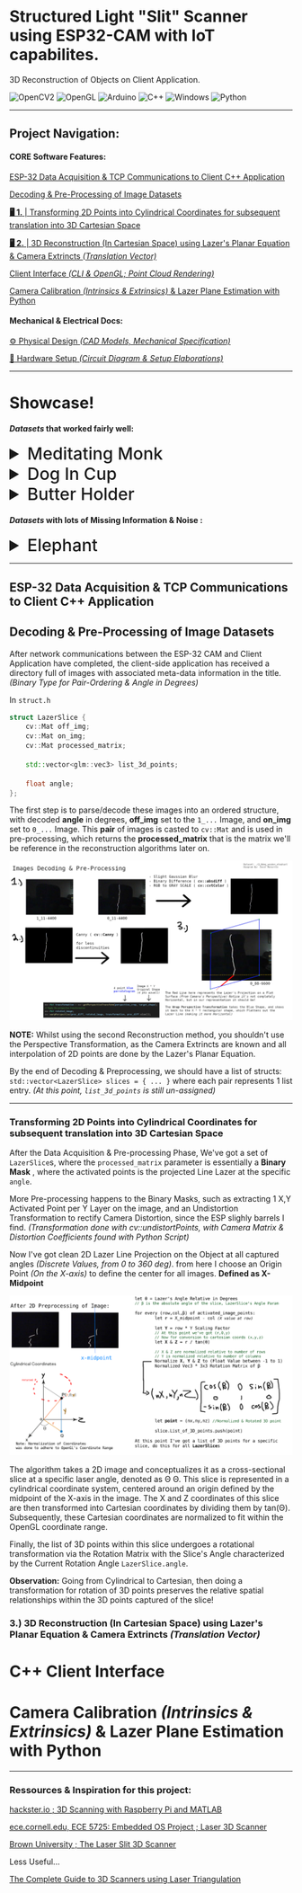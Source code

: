 # Structured Light "Slit" Scanner using ESP32-CAM with IoT capabilites.
3D Reconstruction of Objects on Client Application.
<div>
<img alt="OpenCV2" src="https://img.shields.io/badge/-OpenCV2-%235C3EE8?logo=opencv&logoColor=white">
<img alt="OpenGL" src="https://img.shields.io/badge/-OpenGL-%235586A4?logo=opengl&logoColor=white">
<img alt="Arduino" src="https://img.shields.io/badge/-Arduino IDE-%233ABDED?logo=Arduino&logoColor=white">
<img alt="C++" src="https://img.shields.io/badge/-C++-%23C663F4?logo=cplusplus&logoColor=white">
<img alt="Windows" src="https://img.shields.io/badge/-Win32 API-%2300a2ed?logo=windowsxp&logoColor=white">
<img alt="Python" src="https://img.shields.io/badge/-Python-%233776AB?logo=Python&logoColor=white">
</div>

---
## Project Navigation:


#### CORE Software Features:
[ESP-32 Data Acquisition & TCP Communications to Client C++ Application](#esp-32-data-acquisition--tcp-communications-to-client-c-application) 

[Decoding & Pre-Processing of Image Datasets](#decoding--pre-processing-of-image-datasets)

[**🖥 1.** | Transforming 2D Points into Cylindrical Coordinates for subsequent translation into 3D Cartesian Space]()

[**🖥 2.** | 3D Reconstruction (In Cartesian Space) using Lazer's Planar Equation & Camera Extrincts *(Translation Vector)*]()

[Client Interface *(CLI & OpenGL; Point Cloud Rendering)*](#c-client-interface)

[Camera Calibration *(Intrinsics & Extrinsics)* & Lazer Plane Estimation with Python](#camera-calibration-intrinsics--extrinsics--lazer-plane-estimation-with-python)

#### Mechanical & Electrical Docs:

[⚙️ Physical Design *(CAD Models, Mechanical Specification)*](#3d-reconstruction-procedures--techniques) 

[🔌 Hardware Setup *(Circuit Diagram & Setup Elaborations)*](https://github.com/jasonmzx/3D-Slit-Scanner_ESP32/blob/main/hardware.md) 

---

# Showcase!

#### *Datasets* that worked fairly well:

<details>
  <summary style="font-size: 30px; font-weight: 500; cursor: pointer;">Meditating Monk</summary>
  
<img src="./static/showcase_monk.png" alt="3D IoT Object Scanner Image 0">

<img src="./static/showcase_monk_1.png" alt="3D IoT Object Scanner Image 1">

<img src="./static/showcase_monk_2.png" alt="3D IoT Object Scanner Image 2">

</details>

<details>
  <summary style="font-size: 30px; font-weight: 500; cursor: pointer;">Dog In Cup</summary>
  
<img src="./static/showcase_dog_1.png" alt="3D IoT Object Scanner Image 3">

<img src="./static/showcase_dog_2.png" alt="3D IoT Object Scanner Image 4">

</details>

<details>
  <summary style="font-size: 30px; font-weight: 500; cursor: pointer;">Butter Holder</summary>
  
<img src="./static/showcase_butter_holder.png" alt="3D IoT Object Scanner Image 5">

<img src="./static/showcase_butter_holder_1.png" alt="3D IoT Object Scanner Image 6">

<img src="./static/showcase_butter_holder_2.png" alt="3D IoT Object Scanner Image 7">

</details>


#### *Datasets* with lots of Missing Information & Noise :

<details>
  <summary style="font-size: 30px; font-weight: 500; cursor: pointer;">Elephant</summary>
  
  <img src="./static/showcase_elephant.png" alt="3D IoT Object Scanner Image 8">

  <img src="./static/showcase_elephant_1.png" alt="3D IoT Object Scanner Image 9">

  <img src="./static/showcase_elephant_2.png" alt="3D IoT Object Scanner Image 10">

</details>


---

## ESP-32 Data Acquisition & TCP Communications to Client C++ Application


## Decoding & Pre-Processing of Image Datasets

After network communications between the ESP-32 CAM and Client Application have completed, the client-side application has received a directory full of images with associated meta-data information in the title. *(Binary Type for Pair-Ordering & Angle in Degrees)*

In `struct.h` 
```c++
struct LazerSlice {
    cv::Mat off_img;
    cv::Mat on_img;
    cv::Mat processed_matrix;

    std::vector<glm::vec3> list_3d_points;

    float angle;
};
```

The first step is to parse/decode these images into an ordered structure, with decoded **angle** in degrees, **off_img** set to the `1_...` Image, and **on_img** set to `0_...` Image. This **pair** of images is casted to `cv::Mat` and is used in pre-processing, which returns the **processed_matrix** that is the matrix we'll be reference in the reconstruction algorithms later on.

![IMG](./static/algorithm_img_preproc.png)

**NOTE:** Whilst using the second Reconstruction method, you shouldn't use the Perspective Transformation, as the Camera Extrincts are known and
all interpolation of 2D points are done by the Lazer's Planar Equation.

By the end of Decoding & Preprocessing, we should have a list of structs: `std::vector<LazerSlice> slices = { ... }` where each pair represents 1 list entry. *(At this point, `list_3d_points` is still un-assigned)*

---

### Transforming 2D Points into Cylindrical Coordinates for subsequent translation into 3D Cartesian Space

After the Data Acquisition & Pre-processing Phase, We've got a set of `LazerSlice`s, where the `processed_matrix` parameter is essentially a **Binary Mask** , where the activated points is the projected Line Lazer at the specific `angle`. 

More Pre-processing happens to the Binary Masks, such as extracting 1 X,Y Activated Point per Y Layer on the image, and an Undistortion Transformation to rectify Camera Distortion, since the ESP slighly barrels I find. *(Transformation done with cv::undistortPoints, with Camera Matrix & Distortion Coefficients found with Python Script)*

Now I've got clean 2D Lazer Line Projection on the Object at all captured angles *(Discrete Values, from 0 to 360 deg)*. from here I choose an Origin Point *(On the X-axis)* to define the center for all images. **Defined as X-Midpoint**

![Cylindrical-2-3D-cartesian](./static/cylindrical_2_cartesian_diagram.png)

The algorithm takes a 2D image and conceptualizes it as a cross-sectional slice at a specific laser angle, denoted as Θ Θ. This slice is represented in a cylindrical coordinate system, centered around an origin defined by the midpoint of the X-axis in the image. The X and Z coordinates of this slice are then transformed into Cartesian coordinates by dividing them by tan(Θ). Subsequently, these Cartesian coordinates are normalized to fit within the OpenGL coordinate range. 

Finally, the list of 3D points within this slice undergoes a rotational transformation via the Rotation Matrix with the Slice's Angle characterized by the Current Rotation Angle `LazerSlice.angle`. 

**Observation:** Going from Cylindrical to Cartesian, then doing a transformation for rotation of 3D points preserves the relative spatial relationships within the 3D points captured of the slice!

### 3.) 3D Reconstruction (In Cartesian Space) using Lazer's Planar Equation & Camera Extrincts *(Translation Vector)*



# C++ Client Interface

# Camera Calibration *(Intrinsics & Extrinsics)* & Lazer Plane Estimation with Python

---

### Ressources & Inspiration for this project:

[hackster.io ; 3D Scanning with Raspberry Pi and MATLAB](https://www.hackster.io/strangeloop/3d-scanning-with-raspberry-pi-and-matlab-cc30e8)

[ece.cornell.edu, ECE 5725: Embedded OS Project ; Laser 3D Scanner](https://courses.ece.cornell.edu/ece5990/ECE5725_Spring2019_Projects/3D_Scanner_mfx2_tbs47/index.html)

[Brown University ; The Laser Slit 3D Scanner](http://mesh.brown.edu/desktop3dscan/ch4-slit.html)


Less Useful...

[The Complete Guide to 3D Scanners using Laser Triangulation](https://www.3dnatives.com/en/3d-scanner-laser-triangulation080920174-99/amp/)
